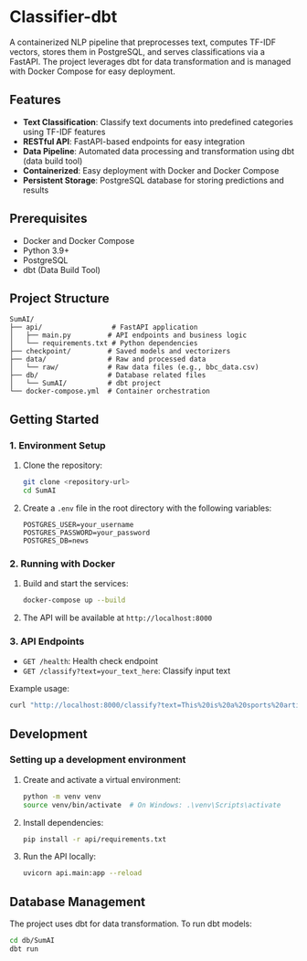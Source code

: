 # Classifier-dbt

A containerized NLP pipeline that preprocesses text, computes TF-IDF vectors, stores them in PostgreSQL, and serves classifications via a FastAPI. The project leverages dbt for data transformation and is managed with Docker Compose for easy deployment.

## Features

- **Text Classification**: Classify text documents into predefined categories using TF-IDF features
- **RESTful API**: FastAPI-based endpoints for easy integration
- **Data Pipeline**: Automated data processing and transformation using dbt (data build tool)
- **Containerized**: Easy deployment with Docker and Docker Compose
- **Persistent Storage**: PostgreSQL database for storing predictions and results

## Prerequisites

- Docker and Docker Compose
- Python 3.9+
- PostgreSQL
- dbt (Data Build Tool)

## Project Structure

```
SumAI/
├── api/                 # FastAPI application
│   ├── main.py         # API endpoints and business logic
│   └── requirements.txt # Python dependencies
├── checkpoint/         # Saved models and vectorizers
├── data/               # Raw and processed data
│   └── raw/            # Raw data files (e.g., bbc_data.csv)
├── db/                 # Database related files
│   └── SumAI/          # dbt project
└── docker-compose.yml  # Container orchestration
```

## Getting Started

### 1. Environment Setup

1. Clone the repository:
   ```bash
   git clone <repository-url>
   cd SumAI
   ```

2. Create a `.env` file in the root directory with the following variables:
   ```
   POSTGRES_USER=your_username
   POSTGRES_PASSWORD=your_password
   POSTGRES_DB=news
   ```

### 2. Running with Docker

1. Build and start the services:
   ```bash
   docker-compose up --build
   ```

2. The API will be available at `http://localhost:8000`

### 3. API Endpoints

- `GET /health`: Health check endpoint
- `GET /classify?text=your_text_here`: Classify input text

Example usage:
```bash
curl "http://localhost:8000/classify?text=This%20is%20a%20sports%20article"
```

## Development

### Setting up a development environment

1. Create and activate a virtual environment:
   ```bash
   python -m venv venv
   source venv/bin/activate  # On Windows: .\venv\Scripts\activate
   ```

2. Install dependencies:
   ```bash
   pip install -r api/requirements.txt
   ```

3. Run the API locally:
   ```bash
   uvicorn api.main:app --reload
   ```

## Database Management

The project uses dbt for data transformation. To run dbt models:

```bash
cd db/SumAI
dbt run
```
